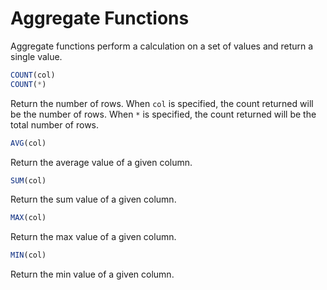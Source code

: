 Aggregate Functions
===================
Aggregate functions perform a calculation on a set of values and return a single value.

```sql
COUNT(col)
COUNT(*)
```

Return the number of rows.
When `col` is specified, the count returned will be the number of rows.
When `*` is specified, the count returned will be the total number of rows.

```sql
AVG(col)
```

Return the average value of a given column.

```sql
SUM(col)
```

Return the sum value of a given column.

```sql
MAX(col)
```

Return the max value of a given column.

```sql
MIN(col)
```

Return the min value of a given column.
